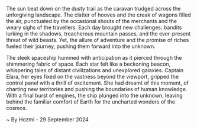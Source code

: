 
The sun beat down on the dusty trail as the caravan trudged across the unforgiving landscape. The clatter of hooves and the creak of wagons filled the air, punctuated by the occasional shouts of the merchants and the weary sighs of the travellers. Each day brought new challenges: bandits lurking in the shadows, treacherous mountain passes, and the ever-present threat of wild beasts. Yet, the allure of adventure and the promise of riches fueled their journey, pushing them forward into the unknown.

The sleek spaceship hummed with anticipation as it pierced through the shimmering fabric of space. Each star felt like a beckoning beacon, whispering tales of distant civilizations and unexplored galaxies. Captain Elara, her eyes fixed on the vastness beyond the viewport, gripped the control panel with a thrill of excitement. She had dreamt of this moment, of charting new territories and pushing the boundaries of human knowledge. With a final burst of engines, the ship plunged into the unknown, leaving behind the familiar comfort of Earth for the uncharted wonders of the cosmos. 

~ By Hozmi - 29 September 2024
